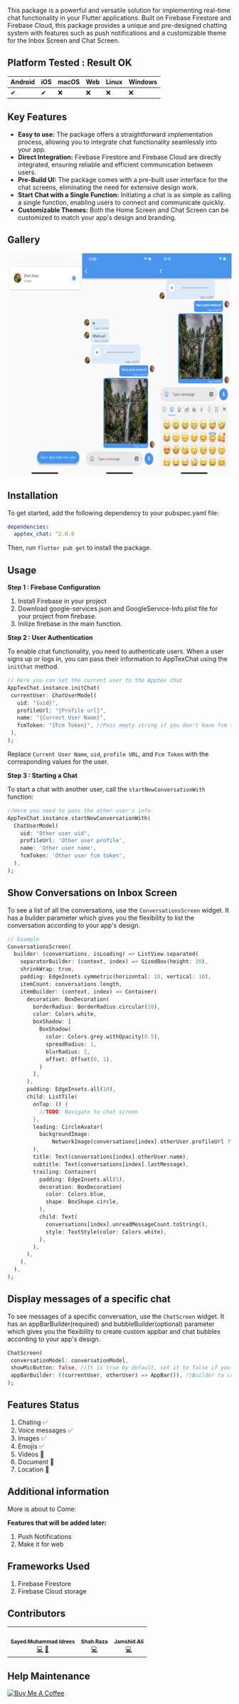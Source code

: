 This package is a powerful and versatile solution for implementing real-time chat functionality in your Flutter applications. Built on Firebase Firestore and Firebase Cloud, this package provides a unique and pre-designed chatting system with features such as push notifications and a customizable theme for the Inbox Screen and Chat Screen.



## Platform Tested : Result OK

| Android | iOS | macOS | Web | Linux | Windows |
|---------|-----|-------|-----|-------|---------|
| ✔       | ✔   | :x:   | :x: |  :x:  |   :x:   |


## Key Features
* <b>Easy to use:</b> The package offers a straightforward implementation process, allowing you to integrate chat functionality seamlessly into your app.
* <b>Direct Integration:</b> Firebase Firestore and Firebase Cloud are directly integrated, ensuring reliable and efficient communication between users.
* <b>Pre-Build UI:</b> The package comes with a pre-built user interface for the chat screens, eliminating the need for extensive design work.
* <b>Start Chat with a Single Function:</b> Initiating a chat is as simple as calling a single function, enabling users to connect and communicate quickly.
* <b>Customizable Themes:</b> Both the Home Screen and Chat Screen can be customized to match your app's design and branding.


## Gallery
<div style="display:flex">
<code><img height="500px" src="https://raw.githubusercontent.com/apptexsolutions/apptex_chat/main/imgs/Chats.png"></code>
<code><img height="500px" src="https://raw.githubusercontent.com/apptexsolutions/apptex_chat/main/imgs/Messages.png"></code>
<code><img height="500px" src="https://raw.githubusercontent.com/apptexsolutions/apptex_chat/main/imgs/emojis.PNG"></code>
</div>

## Installation

To get started, add the following dependency to your pubspec.yaml file:

```yaml
dependencies:
  apptex_chat: ^2.0.0
```

Then, run `flutter pub get` to install the package.


## Usage

**Step 1 : Firebase Configuration**
 1. Install Firebase in your project
 2. Download google-services.json and GoogleService-Info.plist file for your project from firebase.
 3. Inilize firebase in the main function.

**Step 2 : User Authentication**

To enable chat functionality, you need to authenticate users. When a user signs up or logs in, you can pass their information to AppTexChat using the `initChat` method.
 ```dart
// Here you can set the current user to the Apptex chat
AppTexChat.instance.initChat(
  currentUser: ChatUserModel(
    uid: "{uid}",
    profileUrl: "{Profile url}",
    name: "{Currect User Name}",
    fcmToken: "{Fcm Token}", //Pass empty string if you don't have fcm token
  ),
);
```
Replace `Current User Name`, `uid`, `profile URL`, and `Fcm Token` with the corresponding values for the user.



**Step 3 : Starting a Chat**

To start a chat with another user, call the `startNewConversationWith` function:

 ```dart
 //Here you need to pass the other user's info
 AppTexChat.instance.startNewConversationWith(
   ChatUserModel(
     uid: "Other user uid",
     profileUrl: 'Other user profile',
     name: 'Other user name',
     fcmToken: 'Other user fcm token',
   ),
 );
```


## Show Conversations on Inbox Screen

To see a list of all the conversations, use the `ConversationsScreen` widget. It has a builder parameter which gives you the flexibility to list the conversation according to your app's design.
 ```dart
// Example 
ConversationsScreen(
   builder: (conversations, isLoading) => ListView.separated(
     separatorBuilder: (context, index) => SizedBox(height: 20),
     shrinkWrap: true,
     padding: EdgeInsets.symmetric(horizontal: 10, vertical: 10),
     itemCount: conversations.length,
     itemBuilder: (context, index) => Container(
       decoration: BoxDecoration(
         borderRadius: BorderRadius.circular(10),
         color: Colors.white,
         boxShadow: [
           BoxShadow(
             color: Colors.grey.withOpacity(0.5),
             spreadRadius: 1,
             blurRadius: 2,
             offset: Offset(0, 1),
           )
         ],
       ),
       padding: EdgeInsets.all(10),
       child: ListTile(
         onTap: () {
           //TODO: Navigate to chat screen
         },
         leading: CircleAvatar(
           backgroundImage:
               NetworkImage(conversations[index].otherUser.profileUrl ?? ''),
         ),
         title: Text(conversations[index].otherUser.name),
         subtitle: Text(conversations[index].lastMessage),
         trailing: Container(
           padding: EdgeInsets.all(5),
           decoration: BoxDecoration(
             color: Colors.blue,
             shape: BoxShape.circle,
           ),
           child: Text(
             conversations[index].unreadMessageCount.toString(),
             style: TextStyle(color: Colors.white),
           ),
         ),
       ),
     ),
   ),
 );
```


## Display messages of a specific chat

To see messages of a specific conversation, use the `ChatScreen` widget. It has an appBarBuilder(required) and 
bubbleBuilder(optional) parameter which gives you the flexibility to create custom appbar and chat bubbles according to your app's design.

 ```dart
ChatScreen(
  conversationModel: conversationModel, 
  showMicButton: false, //It is true by default, set it to false if you don't want voice messages
  appBarBuilder: ((currentUser, otherUser) => AppBar()), //Builder to create custom AppBar
);
```



## Features Status
1. Chating ✅ 
2. Voice messages ✅ 
3. Images ✅ 
4. Emojis ✅ 
5. Videos 🚫
6. Document 🚫
7. Location 🚫


## Additional information

More is about to Come:

**Features that will be added later:**
1. Push Notifications
2. Make it for web


## Frameworks Used
1. Firebase Firestore
2. Firebase Cloud storage


## Contributors

<!-- ALL-CONTRIBUTORS-LIST:START - Do not remove or modify this section -->
<!-- prettier-ignore-start -->
<!-- markdownlint-disable -->
<table>
  <tr>
    <td align="center"><a href="https://github.com/XeroDays"><img src="https://avatars.githubusercontent.com/u/38852291?v=4" width="100px;" alt=""/><br /><sub><b>Sayed Muhammad Idrees</b></sub></a><br />
    <a href="https://github.com/XeroDays" title="Code">💻</a> <a href="https://github.com/XeroDays" title="Design">🎨</a></td>
    <td align="center"><a href="https://github.com/ShahSomething"><img src="https://avatars.githubusercontent.com/u/63047096?v=4" width="100px;" alt=""/><br /><sub><b>Shah Raza</b></sub></a><br /><a href="https://github.com/ShahSomething" title="Code">💻</a></td>
    <td align="center"><a href="https://github.com/mrcse"><img src="https://avatars.githubusercontent.com/u/73348512?v=4" width="100px;" alt=""/><br /><sub><b>Jamshid Ali</b></sub></a><br /><a href="https://github.com/mrcse" title="Code">💻</a></td>
  </tr>
</table>


## Help Maintenance


<a href="https://www.buymeacoffee.com/sayedidrees" target="_blank"><img src="https://www.buymeacoffee.com/assets/img/custom_images/purple_img.png" alt="Buy Me A Coffee" style="height: auto !important;width: auto !important;" ></a>
